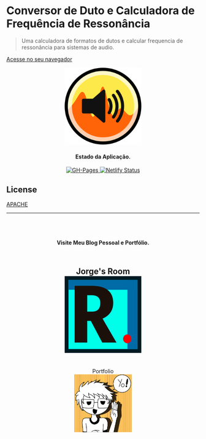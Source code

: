 # Conversor de Duto e Calculadora de Frequência de Ressonância

> Uma calculadora de formatos de dutos e calcular frequencia de ressonância para sistemas de audio.

[Acesse no seu navegador](https://calculadoradedutos.netlify.app/)

<p align="center">
<img src="https://raw.githubusercontent.com/Jorgen-Jr/calculadora_de_dutos/main/public/favicon.png" alt="Site Logo" width="200">
</p>
<h4 align="center">Estado da Aplicação.</h4>
<p align="center">
  <a href="https://github.com/Jorgen-Jr/calculadora_de_dutos/actions/workflows/deploy.yml">
    <img src="https://github.com/Jorgen-Jr/calculadora_de_dutos/actions/workflows/deploy.yml/badge.svg"
         alt="GH-Pages">
  </a>

  <a href="https://app.netlify.com/sites/calculadora_de_dutos/deploys">
    <img src="https://api.netlify.com/api/v1/badges/9a92a83d-4fad-464b-b86a-ca4cd6c7a515/deploy-status)](https://app.netlify.com/sites/calculadoradedutos/deploys"
         alt="Netlify Status">
  </a>
</p>

## License

[APACHE](https://github.com/Jorgen-Jr/calculadora_de_duto/blob/main/LICENSE)

---

  <br>
  <br>
<h4 align="center">Visite Meu Blog Pessoal e Portfólio.</h4>
<h2 align="center">
  <br>
  Jorge's Room
  <br>
  <a href="https://jorgen-jr.github.io/"><img src="https://github.com/Jorgen-Jr/Jorgen-Jr.github.io/raw/main/src/assets/image/logo.png" alt="Site Logo" width="200"></a>
</h2>

<p align="center">
  <br>
  Portfolio
  <br>
    <a href="https://github.com/Jorgen-Jr">
        <img src="https://github.com/Jorgen-Jr/Jorgen-Jr.github.io/raw/main/src/assets/image/profile_pic.png" alt="Site Logo" width="150">
    </a>
</p>
